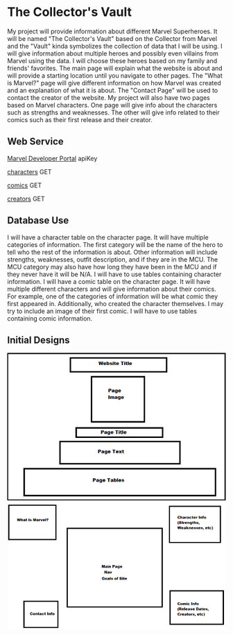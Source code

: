 The Collector's Vault
===========================

My project will provide information about different Marvel Superheroes. It will be named "The Collector's Vault" based on the Collector from Marvel and the "Vault" kinda symbolizes the collection of data that I will be using. I will give information about multiple heroes and possibly even villains from Marvel using the data. I will choose these heroes based on my family and friends' favorites. The main page will explain what the website is about and will provide a starting location until you navigate to other pages. 
The "What is Marvel?" page will give different information on how Marvel was created and an explanation of what it is about. The "Contact Page" will be used to contact the creator of the website. My project will also have two pages based on Marvel characters. One page will give info about the characters such as strengths and weaknesses. The other will give info related to their comics such as their first release and their creator.

Web Service
-----------

[Marvel Developer Portal](https://developer.marvel.com/) apiKey

[characters](https://developer.marvel.com/docs#!/public/getCharacterIndividual_get_1) GET

[comics](https://developer.marvel.com/docs#!/public/getComicsCharacterCollection_get_2) GET

[creators](https://developer.marvel.com/docs#!/public/getCreatorIndividual_get_13) GET


Database Use
------------

I will have a character table on the character page. It will have multiple categories of information. The first category will be the name of the hero to tell who the rest of the information is about. Other information will include strengths, weaknesses, outfit description, and if they are in the MCU. The MCU category may also have how long they have been in the MCU and if they never have it will be N/A. I will have to use tables containing character information.
I will have a comic table on the character page. It will have multiple different characters and will give information about their comics. For example, one of the categories of information will be what comic they first appeared in. Additionally, who created the character themselves. I may try to include an image of their first comic. I will have to use tables containing comic information.

Initial Designs
---------------

![Sample Layout](./docs/SampleLayout.png)
![SiteMap](./docs/SiteMap.png)



